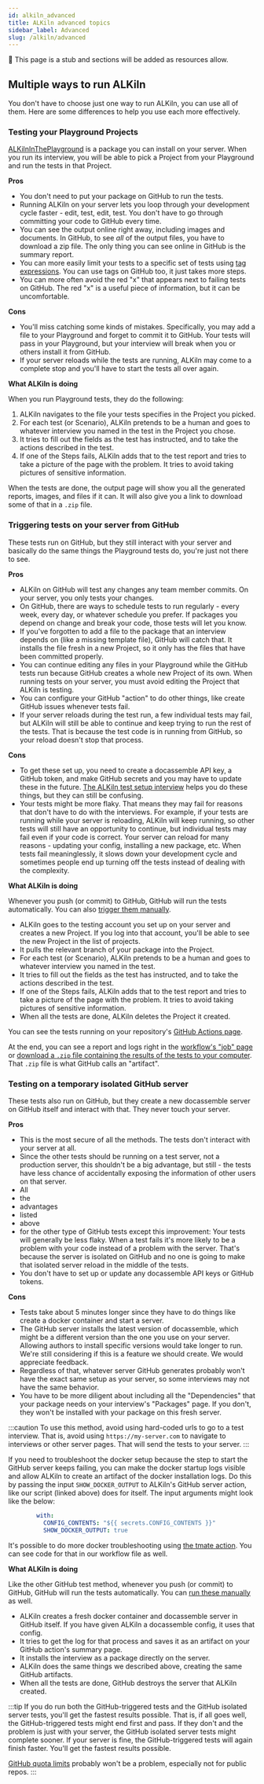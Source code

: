 ```yaml
---
id: alkiln_advanced
title: ALKiln advanced topics
sidebar_label: Advanced
slug: /alkiln/advanced
---
```


🚧 This page is a stub and sections will be added as resources allow.

## Multiple ways to run ALKiln

You don't have to choose just one way to run ALKiln, you can use all of them. Here are some differences to help you use each more effectively.

### Testing your Playground Projects

[ALKilnInThePlayground](https://github.com/SuffolkLITLab/docassemble-ALKilnInThePlayground) is a package you can install on your server. When you run its interview, you will be able to pick a Project from your Playground and run the tests in that Project.

**Pros**

- You don't need to put your package on GitHub to run the tests.
- Running ALKiln on your server lets you loop through your development cycle faster - edit, test, edit, test. You don't have to go through committing your code to GitHub every time.
- You can see the output online right away, including images and documents. In GitHub, to see _all_ of the output files, you have to download a zip file. The only thing you can see online in GitHub is the summary report.
- You can more easily limit your tests to a specific set of tests using [tag expressions](https://www.cuketest.com/en/cucumber/tag-expressions). You can use tags on GitHub too, it just takes more steps.
- You can more often avoid the red "x" that appears next to failing tests on GitHub. The red "x" is a useful piece of information, but it can be uncomfortable.

**Cons**

- You'll miss catching some kinds of mistakes. Specifically, you may add a file to your Playground and forget to commit it to GitHub. Your tests will pass in your Playground, but your interview will break when you or others install it from GitHub.
- If your server reloads while the tests are running, ALKiln may come to a complete stop and you'll have to start the tests all over again.

**What ALKiln is doing**

When you run Playground tests, they do the following:

1. ALKiln navigates to the file your tests specifies in the Project you picked.
1. For each test (or Scenario), ALKiln pretends to be a human and goes to whatever interview you named in the test in the Project you chose.
1. It tries to fill out the fields as the test has instructed, and to take the actions described in the test.
1. If one of the Steps fails, ALKiln adds that to the test report and tries to take a picture of the page with the problem. It tries to avoid taking pictures of sensitive information.

When the tests are done, the output page will show you all the generated reports, images, and files if it can. It will also give you a link to download some of that in a `.zip` file.


### Triggering tests on your server from GitHub

These tests run on GitHub, but they still interact with your server and basically do the same things the Playground tests do, you're just not there to see.

**Pros**

- ALKiln on GitHub will test any changes any team member commits. On your server, you only tests your changes.
- On GitHub, there are ways to schedule tests to run regularly - every week, every day, or whatever schedule you prefer. If packages you depend on change and break your code, those tests will let you know.
- If you've forgotten to add a file to the package that an interview depends on (like a missing template file), GitHub will catch that. It installs the file fresh in a new Project, so it only has the files that have been committed properly.
- You can continue editing any files in your Playground while the GitHub tests run because GitHub creates a whole new Project of its own. When running tests on your server, you must avoid editing the Project that ALKiln is testing.
- You can configure your GitHub "action" to do other things, like create GitHub issues whenever tests fail.
- If your server reloads during the test run, a few individual tests may fail, but ALKiln will still be able to continue and keep trying to run the rest of the tests. That is because the test code is in running from GitHub, so your reload doesn't stop that process.

**Cons**

- To get these set up, you need to create a docassemble API key, a GitHub token, and make GitHub secrets and you may have to update these in the future. [The ALKiln test setup interview](https://apps-dev.suffolklitlab.org/start/test-setup) helps you do these things, but they can still be confusing.
- Your tests might be more flaky. That means they may fail for reasons that don't have to do with the interviews. For example, if your tests are running while your server is reloading, ALKiln will keep running, so other tests will still have an opportunity to continue, but individual tests may fail even if your code is correct. Your server can reload for many reasons - updating your config, installing a new package, etc. When tests fail meaninglessly, it slows down your development cycle and sometimes people end up turning off the tests instead of dealing with the complexity.

**What ALKiln is doing**

Whenever you push (or commit) to GitHub, GitHub will run the tests automatically. You can also [trigger them manually](https://docs.github.com/en/actions/using-workflows/manually-running-a-workflow).

- ALKiln goes to the testing account you set up on your server and creates a new Project. If you log into that account, you'll be able to see the new Project in the list of projects.
- It pulls the relevant branch of your package into the Project.
- For each test (or Scenario), ALKiln pretends to be a human and goes to whatever interview you named in the test.
- It tries to fill out the fields as the test has instructed, and to take the actions described in the test.
- If one of the Steps fails, ALKiln adds that to the test report and tries to take a picture of the page with the problem. It tries to avoid taking pictures of sensitive information.
- When all the tests are done, ALKiln deletes the Project it created.

You can see the tests running on your repository's [GitHub Actions page](https://docs.github.com/en/actions/learn-github-actions/understanding-github-actions#viewing-the-workflows-activity).

At the end, you can see a report and logs right in the [workflow's "job" page](https://docs.github.com/en/actions/monitoring-and-troubleshooting-workflows/using-workflow-run-logs) or [download a `.zip` file containing the results of the tests to your computer](https://docs.github.com/en/actions/managing-workflow-runs/downloading-workflow-artifacts). That `.zip` file is what GitHub calls an "artifact".


### Testing on a temporary isolated GitHub server

These tests also run on GitHub, but they create a new docassemble server on GitHub itself and interact with that. They never touch your server.

**Pros**

- This is the most secure of all the methods. The tests don't interact with your server at all.
- Since the other tests should be running on a test server, not a production server, this shouldn't be a big advantage, but still - the tests have less chance of accidentally exposing the information of other users on that server.
- All
- the
- advantages
- listed
- above
- for the other type of GitHub tests except this improvement: Your tests will generally be less flaky. When a test fails it's more likely to be a problem with your code instead of a problem with the server. That's because the server is isolated on GitHub and no one is going to make that isolated server reload in the middle of the tests.
- You don't have to set up or update any docassemble API keys or GitHub tokens.

**Cons**

- Tests take about 5 minutes longer since they have to do things like create a docker container and start a server.
- The GitHub server installs the latest version of docassemble, which might be a different version than the one you use on your server. Allowing authors to install specific versions would take longer to run. We're still considering if this is a feature we should create. We would appreciate feedback.
- Regardless of that, whatever server GitHub generates probably won't have the exact same setup as your server, so some interviews may not have the same behavior.
- You have to be more diligent about including all the "Dependencies" that your package needs on your interview's "Packages" page. If you don't, they won't be installed with your package on this fresh server.

:::caution
To use this method, avoid using hard-coded urls to go to a test interview. That is, avoid using `https://my-server.com` to navigate to interviews or other server pages. That will send the tests to your server.
:::

If you need to troubleshoot the docker setup because the step to start the GitHub server keeps failing, you can make the docker startup logs visible and allow ALKiln to create an artifact of the docker installation logs. Do this by passing the input `SHOW_DOCKER_OUTPUT` to ALKiln's GitHub server action, like our script (linked above) does for itself. The input arguments might look like the below:

```yml
        with:
          CONFIG_CONTENTS: "${{ secrets.CONFIG_CONTENTS }}"
          SHOW_DOCKER_OUTPUT: true
```

It's possible to do more docker troubleshooting using [the tmate action](https://github.com/marketplace/actions/debugging-with-tmate). You can see code for that in our workflow file as well.

**What ALKiln is doing**

Like the other GitHub test method, whenever you push (or commit) to GitHub, GitHub will run the tests automatically. You can [run these manually](https://docs.github.com/en/actions/using-workflows/manually-running-a-workflow) as well.

- ALKiln creates a fresh docker container and docassemble server in GitHub itself. If you have given ALKiln a docassemble config, it uses that config.
- It tries to get the log for that process and saves it as an artifact on your GitHub action's summary page.
- It installs the interview as a package directly on the server.
- ALKiln does the same things we described above, creating the same GitHub artifacts.
- When all the tests are done, GitHub destroys the server that ALKiln created.

:::tip
If you do run both the GitHub-triggered tests and the GitHub isolated server tests, you'll get the fastest results possible. That is, if all goes well, the GitHub-triggered tests might end first and pass. If they don't and the problem is just with your server, the GitHub isolated server tests might complete sooner. If your server is fine, the GitHub-triggered tests will again finish faster. You'll get the fastest results possible.

[GitHub quota limits](https://docs.github.com/en/actions/learn-github-actions/usage-limits-billing-and-administration) probably won't be a problem, especially not for public repos.
:::
